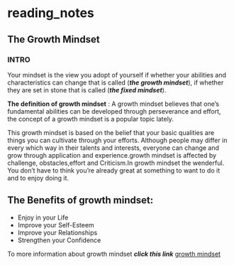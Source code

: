 # reading_notes
## The Growth Mindset
### **INTRO**

Your mindset is the view you adopt of yourself if whether your abilities and characteristics can change that is called (***the growth mindset***), if whether they are set in stone that is called  (***the fixed mindset***).

**The definition of growth mindset** : A growth mindset believes that one’s fundamental abilities can be developed through perseverance and effort, the concept of a growth mindset is a popular topic lately.  

This growth mindset is based on the belief that your basic qualities are things you can cultivate through your efforts. Although people may differ in every which way in their  talents and interests, everyone can change and grow through application and experience.growth mindset is affected by challenge, obstacles,effort and Criticism.In growth mindset the wenderful. You don’t have to think you’re already great at something to want to do it and to enjoy doing it.  

## **The Benefits of growth mindset:**  

* Enjoy in your Life  
* Improve your  Self-Esteem
* Improve your Relationships
* Strengthen your Confidence

To more information about growth mindset ***click this link*** [growth mindset](https://www.atlassian.com/blog/inside-atlassian/growth-mindset)
